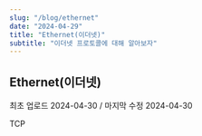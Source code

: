 ```yaml
---
slug: "/blog/ethernet"
date: "2024-04-29"
title: "Ethernet(이더넷)"
subtitle: "이더넷 프로토콜에 대해 알아보자"
---
```


## **Ethernet(이더넷)**

<p class="text-time">최초 업로드 2024-04-30 / 마지막 수정 2024-04-30</p>

TCP

